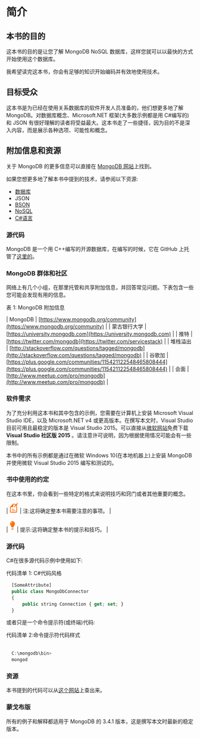# 简介

## 本书的目的

这本书的目的是让您了解 MongoDB NoSQL 数据库，这样您就可以以最快的方式开始使用这个数据库。

我希望读完这本书，你会有足够的知识开始编码并有效地使用技术。

## 目标受众

这本书是为已经在使用关系数据库的软件开发人员准备的，他们想更多地了解 MongoDB。对数据库概念、Microsoft.NET 框架(大多数示例都是用 C#编写的)和 JSON 有很好理解的读者将受益最大。这本书走了一些捷径，因为目的不是深入内容，而是展示各种选项、可能性和概念。

## 附加信息和资源

关于 MongoDB 的更多信息可以直接在 [MongoDB 网站](http://www.mongodb.com/)上找到。

如果您想更多地了解本书中提到的技术，请参阅以下资源:

*   [数据库](https://en.wikipedia.org/wiki/Database)
*   JSON
*   [BSON](http://bsonspec.org/)
*   [NoSQL](https://en.wikipedia.org/wiki/NoSQL)
*   [C#语言](https://en.wikipedia.org/wiki/C_Sharp_(programming_language))

### 源代码

MongoDB 是一个用 C++编写的开源数据库，在编写的时候，它在 GitHub 上托管了[这里的](https://github.com/mongodb/mongo)。

### MongoDB 群体和社区

网络上有几个小组，在那里托管和共享附加信息，并回答常见问题。下表包含一些您可能会发现有用的信息。

表 1: MongoDB 附加信息

| MongoDB | [https://www.mongodb.org/community](https://www.mongodb.org/community) |
| 蒙古银行大学 | [https://university.mongodb.com](https://university.mongodb.com) |
| 推特 | [https://twitter.com/mongodb](https://twitter.com/servicestack) |
| 堆栈溢出 | [http://stackoverflow.com/questions/tagged/mongodb](http://stackoverflow.com/questions/tagged/mongodb) |
| 谷歌加 | [https://plus.google.com/communities/115421122548465808444](https://plus.google.com/communities/115421122548465808444) |
| 会面 | [http://www.meetup.com/pro/mongodb](http://www.meetup.com/pro/mongodb) |

### 软件需求

为了充分利用这本书和其中包含的示例，您需要在计算机上安装 Microsoft Visual Studio IDE，以及 Microsoft.NET v4 或更高版本。在撰写本文时，Visual Studio 目前可用且最稳定的版本是 Visual Studio 2015。可以直接从[微软网站](https://www.visualstudio.com/downloads)免费下载 **Visual Studio 社区版 2015** 。请注意许可说明，因为根据使用情况可能会有一些限制。

本书中的所有示例都是通过在微软 Windows 10(在本地机器上)上安装 MongoDB 并使用微软 Visual Studio 2015 编写和测试的。

### 书中使用的约定

在这本书里，你会看到一些特定的格式来说明技巧和窍门或者其他重要的概念。

| ![](img/note.png) | 注:这将确定整本书需要注意的事项。 |

| ![](img/tip.png) | 提示:这将确定整本书的提示和技巧。 |

### 源代码

C#在很多源代码示例中使用如下:

代码清单 1: C#代码风格

```js
  [SomeAttribute]
  public class MongoDbConnector
  {
      public string Connection { get; set; }
  }

```

或者只是一个命令提示符(或终端)代码:

代码清单 2:命令提示符代码样式

```js

  C:\mongodb\bin>
  mongod

```

### 资源

本书提到的代码可以从[这个网站](https://bitbucket.org/syncfusiontech/mongodb3)上查出来。

### 蒙戈布版

所有的例子和解释都适用于 MongoDB 的 3.4.1 版本，这是撰写本文时最新的稳定版本。
